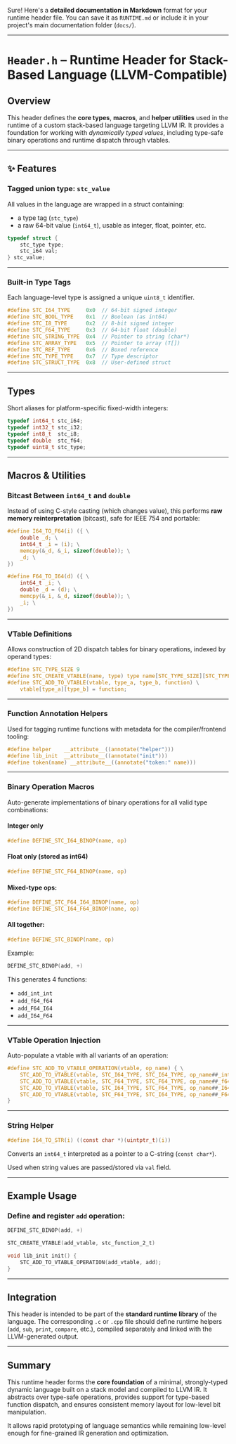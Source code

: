 Sure! Here's a **detailed documentation in Markdown** format for your runtime header file. You can save it as `RUNTIME.md` or include it in your project's main documentation folder (`docs/`).

---

# `Header.h` – Runtime Header for Stack-Based Language (LLVM-Compatible)

## Overview

This header defines the **core types**, **macros**, and **helper utilities** used in the runtime of a custom stack-based language targeting LLVM IR. It provides a foundation for working with *dynamically typed values*, including type-safe binary operations and runtime dispatch through vtables.

---

## ✨ Features

### Tagged union type: `stc_value`

All values in the language are wrapped in a struct containing:

* a type tag (`stc_type`)
* a raw 64-bit value (`int64_t`), usable as integer, float, pointer, etc.

```c
typedef struct {
    stc_type type;
    stc_i64 val;
} stc_value;
```

---

### Built-in Type Tags

Each language-level type is assigned a unique `uint8_t` identifier.

```c
#define STC_I64_TYPE     0x0  // 64-bit signed integer
#define STC_BOOL_TYPE    0x1  // Boolean (as int64)
#define STC_I8_TYPE      0x2  // 8-bit signed integer
#define STC_F64_TYPE     0x3  // 64-bit float (double)
#define STC_STRING_TYPE  0x4  // Pointer to string (char*)
#define STC_ARRAY_TYPE   0x5  // Pointer to array (T[])
#define STC_REF_TYPE     0x6  // Boxed reference
#define STC_TYPE_TYPE    0x7  // Type descriptor
#define STC_STRUCT_TYPE  0x8  // User-defined struct
```

---

## Types

Short aliases for platform-specific fixed-width integers:

```c
typedef int64_t stc_i64;
typedef int32_t stc_i32;
typedef int8_t  stc_i8;
typedef double  stc_f64;
typedef uint8_t stc_type;
```

---

## Macros & Utilities

### Bitcast Between `int64_t` and `double`

Instead of using C-style casting (which changes value), this performs **raw memory reinterpretation** (bitcast), safe for IEEE 754 and portable:

```c
#define I64_TO_F64(i) ({ \
    double _d; \
    int64_t _i = (i); \
    memcpy(&_d, &_i, sizeof(double)); \
    _d; \
})

#define F64_TO_I64(d) ({ \
    int64_t _i; \
    double _d = (d); \
    memcpy(&_i, &_d, sizeof(double)); \
    _i; \
})
```

---

### VTable Definitions

Allows construction of 2D dispatch tables for binary operations, indexed by operand types:

```c
#define STC_TYPE_SIZE 9
#define STC_CREATE_VTABLE(name, type) type name[STC_TYPE_SIZE][STC_TYPE_SIZE];
#define STC_ADD_TO_VTABLE(vtable, type_a, type_b, function) \
    vtable[type_a][type_b] = function;
```

---

###  Function Annotation Helpers

Used for tagging runtime functions with metadata for the compiler/frontend tooling:

```c
#define helper    __attribute__((annotate("helper")))
#define lib_init  __attribute__((annotate("init")))
#define token(name) __attribute__((annotate("token:" name)))
```

---

### Binary Operation Macros

Auto-generate implementations of binary operations for all valid type combinations:

#### Integer only

```c
#define DEFINE_STC_I64_BINOP(name, op)
```

#### Float only (stored as int64)

```c
#define DEFINE_STC_F64_BINOP(name, op)
```

#### Mixed-type ops:

```c
#define DEFINE_STC_F64_I64_BINOP(name, op)
#define DEFINE_STC_I64_F64_BINOP(name, op)
```

#### All together:

```c
#define DEFINE_STC_BINOP(name, op)
```

Example:

```c
DEFINE_STC_BINOP(add, +)
```

This generates 4 functions:

* `add_int_int`
* `add_f64_f64`
* `add_F64_I64`
* `add_I64_F64`

---

### VTable Operation Injection

Auto-populate a vtable with all variants of an operation:

```c
#define STC_ADD_TO_VTABLE_OPERATION(vtable, op_name) { \
    STC_ADD_TO_VTABLE(vtable, STC_I64_TYPE, STC_I64_TYPE, op_name##_int_int); \
    STC_ADD_TO_VTABLE(vtable, STC_F64_TYPE, STC_F64_TYPE, op_name##_f64_f64); \
    STC_ADD_TO_VTABLE(vtable, STC_I64_TYPE, STC_F64_TYPE, op_name##_I64_F64); \
    STC_ADD_TO_VTABLE(vtable, STC_F64_TYPE, STC_I64_TYPE, op_name##_F64_I64); \
}
```

---

### String Helper

```c
#define I64_TO_STR(i) ((const char *)(uintptr_t)(i))
```

Converts an `int64_t` interpreted as a pointer to a C-string (`const char*`).

Used when string values are passed/stored via `val` field.

---

## Example Usage

### Define and register `add` operation:

```c
DEFINE_STC_BINOP(add, +)

STC_CREATE_VTABLE(add_vtable, stc_function_2_t)

void lib_init init() {
    STC_ADD_TO_VTABLE_OPERATION(add_vtable, add);
}
```

---

## Integration

This header is intended to be part of the **standard runtime library** of the language. The corresponding `.c` or `.cpp` file should define runtime helpers (`add`, `sub`, `print`, `compare`, etc.), compiled separately and linked with the LLVM-generated output.


---

## Summary

This runtime header forms the **core foundation** of a minimal, strongly-typed dynamic language built on a stack model and compiled to LLVM IR. It abstracts over type-safe operations, provides support for type-based function dispatch, and ensures consistent memory layout for low-level bit manipulation.

It allows rapid prototyping of language semantics while remaining low-level enough for fine-grained IR generation and optimization.